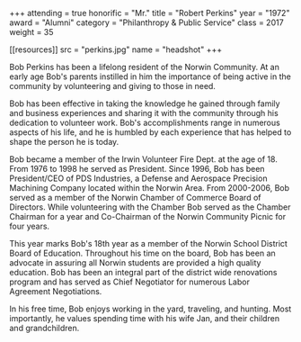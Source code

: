+++
attending = true
honorific = "Mr."
title     = "Robert Perkins"
year      = "1972"
award     = "Alumni"
category  = "Philanthropy & Public Service"
class     = 2017
weight    = 35

[[resources]]
  src  = "perkins.jpg"
  name = "headshot"
+++

Bob Perkins has been a lifelong resident of the Norwin Community. At an early age Bob's parents instilled in him the importance of being active in the community by volunteering and giving to those in need.

Bob has been effective in taking the knowledge he gained through family and business experiences and shar­ing it with the community through his dedication to volunteer work. Bob's accomplishments range in numerous aspects of his life, and he is humbled by each experience that has helped to shape the person he is today.

Bob became a member of the Irwin Volunteer Fire Dept. at the age of 18. From 1976 to 1998 he served as President. Since 1996, Bob has been President/CEO of PDS Industries, a Defense and Aerospace Precision Machining Company located within the Norwin Area. From 2000-2006, Bob served as a member of the Norwin Chamber of Com­merce Board of Directors. While volunteering with the Chamber Bob served as the Chamber Chairman for a year and Co-Chairman of the Norwin Community Picnic for four years.

This year marks Bob's 18th year as a member of the Norwin School District Board of Education. Throughout his time on the board, Bob has been an advocate in assuring all Norwin students are provided a high quality education. Bob has been an integral part of the district wide renovations program and has served as Chief Negotiator for numerous Labor Agreement Negotiations.

In his free time, Bob enjoys working in the yard, traveling, and hunting. Most importantly, he values spend­ing time with his wife Jan, and their children and grand­children. 
